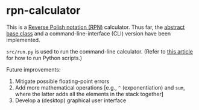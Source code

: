 # rpn-calculator
This is a [Reverse Polish notation (RPN)](https://en.wikipedia.org/wiki/Reverse_Polish_notation) calculator. Thus far, the [abstract base class](https://docs.python.org/3/library/abc.html) and a command-line-interface (CLI) version have been implemented.

`src/run.py` is used to run the command-line calculator. (Refer to [this article](https://realpython.com/run-python-scripts/) for how to run Python scripts.)

Future improvements:
1. Mitigate possible floating-point errors
2. Add more mathematical operations [e.g., `^` (exponentiation) and `sum`, where the latter adds all the elements in the stack together]
3. Develop a (desktop) graphical user interface
